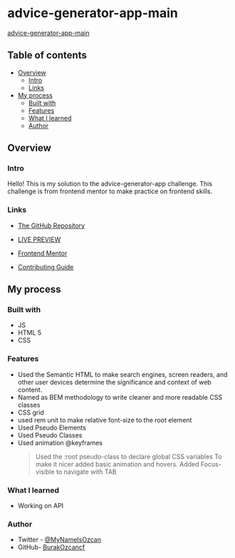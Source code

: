 # advice-generator-app-main

[advice-generator-app-main](./design/desktop-preview.jpg)

## Table of contents

- [Overview](#overview)
  - [Intro](#intro)
  - [Links](#links)
- [My process](#my-process)
  - [Built with](#built-with)
  - [Features](#features)
  - [What I learned](#What-I-learned)
  - [Author](#Author)

## Overview

### Intro

Hello! This is my solution to the advice-generator-app challenge. This challenge is from frontend mentor to make practice on frontend skills.

### Links

- [The GitHub Repository](https://github.com/BurakOzcancf/advice-generator-app-main/)

- [LIVE PREVIEW](https://burakozcancf.github.io/advice-generator-app-main/)

- [Frontend Mentor](https://www.frontendmentor.io/)

- [Contributing Guide](https://docs.github.com/en/communities/setting-up-your-project-for-healthy-contributions/setting-guidelines-for-repository-contributors)

## My process

### Built with

- JS
- HTML 5
- CSS

### Features

- Used the Semantic HTML to make search engines, screen readers, and other user devices determine the significance and context of web content.
- Named as BEM methodology to write cleaner and more readable CSS classes
- CSS grid
- used rem unit to make relative font-size to the root element
- Used Pseudo Elements
- Used Pseudo Classes
- Used animation @keyframes
  > Used the :root pseudo-class to declare global CSS variables
  > To make it nicer added basic animation and hovers.
  > Added Focus-visible to navigate with TAB

### What I learned

- Working on API

### Author

- Twitter - [@MyNameIsOzcan](https://twitter.com/MyNameIsOzcan)
- GitHub- [BurakOzcancf](https://github.com/BurakOzcancf)
